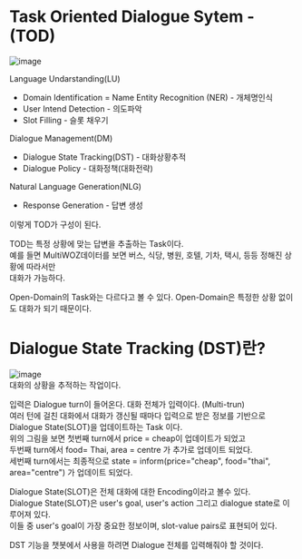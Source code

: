 Task Oriented Dialogue Sytem - (TOD)
===================================
![image](https://user-images.githubusercontent.com/60643542/112754422-0061f780-9017-11eb-8116-16354ad69ab7.png)

Language Undarstanding(LU)

- Domain Identification = Name Entity Recognition (NER) - 개체명인식
- User Intend Detection - 의도파악
- Slot Filling - 슬롯 채우기

Dialogue Management(DM)

- Dialogue State Tracking(DST) - 대화상황추적
- Dialogue Policy - 대화정책(대화전략)

Natural Language Generation(NLG)

- Response Generation - 답변 생성

이렇게 TOD가 구성이 된다. 

TOD는 특정 상황에 맞는 답변을 추출하는 Task이다.   
예를 들면 MultiWOZ데이터를 보면 버스, 식당, 병원, 호텔, 기차, 택시, 등등 정해진 상황에 따라서만    
대화가 가능하다. 

Open-Domain의 Task와는 다르다고 볼 수 있다. Open-Domain은 특정한 상황 없이도 대화가 되기 때문이다.



Dialogue State Tracking (DST)란?
================================    
![image](https://user-images.githubusercontent.com/60643542/112755748-1672b680-901d-11eb-90e6-ae2ff7c5947a.png)   
대화의 상황을 추적하는 작업이다.   
   
입력은 Dialogue turn이 들어온다. 대화 전체가 입력이다. (Multi-trun)   
여러 턴에 걸친 대화에서 대화가 갱신될 때마다 입력으로 받은 정보를 기반으로   
Dialogue State(SLOT)을 업데이트하는 Task 이다.    
위의 그림을 보면 첫번째 turn에서 price = cheap이 업데이트가 되었고   
두번째 turn에서 food= Thai, area = centre 가 추가로 업데이트 되었다.    
세번째 turn에서는 최종적으로 state = inform(price="cheap", food="thai", area="centre") 가 업데이트 되었다. 

Dialogue State(SLOT)은 전체 대화에 대한 Encoding이라고 볼수 있다.    
Dialogue State(SLOT)은 user's goal, user's action 그리고 dialogue state로 이루어져 있다.   
이들 중 user's goal이 가장 중요한 정보이며, slot-value pairs로 표현되어 있다.

DST 기능을 챗봇에서 사용을 하려면 Dialogue 전체를 입력해줘야 할 것이다. 
